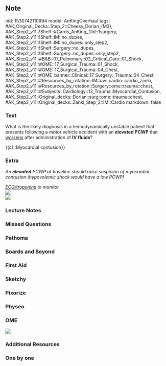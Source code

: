 ## Note
nid: 1530742110994
model: AnKingOverhaul
tags: #AK_Original_Decks::Step_2::Cheesy_Dorian_(M3), #AK_Step2_v11::!Shelf::#Cards_AnKing_Did::1surgery, #AK_Step2_v11::!Shelf::IM::no_dupes, #AK_Step2_v11::!Shelf::IM::no_dupes::only_step2, #AK_Step2_v11::!Shelf::Surgery::no_dupes, #AK_Step2_v11::!Shelf::Surgery::no_dupes::only_step2, #AK_Step2_v11::#B&B::07_Pulmonary::02_Critical_Care::01_Shock, #AK_Step2_v11::#OME::17_Surgical_Trauma::01_Shock, #AK_Step2_v11::#OME::17_Surgical_Trauma::04_Chest, #AK_Step2_v11::#OME_banner::Clinical::17_Surgery:_Trauma::04_Chest, #AK_Step2_v11::#Resources_by_rotation::IM::uw::cardio::cardio_zanki, #AK_Step2_v11::#Resources_by_rotation::Surgery::ome::trauma::chest, #AK_Step2_v11::#Subjects::Cardiology::13_Trauma::Myocardial_Contusion, #AK_Step2_v11::Original_decks::Dorian::surg::ome::trauma::chest, #AK_Step2_v11::Original_decks::Zanki_Step_2::IM::Cardio
markdown: false

### Text
What is the likely <i>diagnosis</i> in a hemodynamically unstable
patient that presents following a motor vehicle accident with an
<b>elevated PCWP</b> that <u>worsens</u> after administration of
<b>IV fluids</b>?
<div>
  {{c1::Myocardial contusion}}
</div>

### Extra
<i>An <b>elevated</b> PCWP at baseline should raise suspicion of
myocardial contusion (hypovolemic shock would have a low PCWP)</i>
<div>
  <i><u>ECG/troponins</u> to monitor</i>
</div>
<div>
  <div>
    <i><img src="paste-5578681481166849.jpg"></i>
  </div>
</div>
<div><img src="shock.png"></div>

### Lecture Notes


### Missed Questions


### Pathoma


### Boards and Beyond


### First Aid


### Sketchy


### Pixorize


### Physeo


### OME
<div class="ome-widget">
  <a href=
  "https://onlinemeded.org/spa/surgery-trauma/chest/acquire?ref=anki">
  <img src="_OME_AnkiFlashcards_Lesson_5.png"></a>
</div>

### Additional Resources


### One by one

